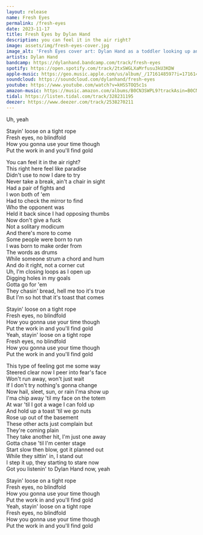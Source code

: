 ```yaml
---
layout: release
name: Fresh Eyes
permalink: /fresh-eyes
date: 2023-11-17
title: Fresh Eyes by Dylan Hand
description: you can feel it in the air right?
image: assets/img/fresh-eyes-cover.jpg
image_alt: 'Fresh Eyes cover art: Dylan Hand as a toddler looking up and to the right with his hand outstretched, wearing a pink turtleneck, overalls, orange and yellow beads, and plenty of food on his face.'
artists: Dylan Hand
bandcamp: https://dylanhand.bandcamp.com/track/fresh-eyes
spotify: https://open.spotify.com/track/2txSWGLXaMrfusu3kU3KDW
apple-music: https://geo.music.apple.com/us/album/_/1716148597?i=1716148598&mt=1&app=music&ls=1&at=1000lHKX&ct=api_http&itscg=30200&itsct=odsl_m
soundcloud: https://soundcloud.com/dylanhand/fresh-eyes
youtube: https://www.youtube.com/watch?v=kHSSTOQ5c1s
amazon-music: https://music.amazon.com/albums/B0CN3SWPL9?trackAsin=B0CN3TK7XV
tidal: https://listen.tidal.com/track/328231195
deezer: https://www.deezer.com/track/2538270211
---
```

Uh, yeah  

Stayin' loose on a tight rope  
Fresh eyes, no blindfold  
How you gonna use your time though  
Put the work in and you'll find gold  

You can feel it in the air right?  
This right here feel like paradise  
Didn't use to now I dare to try  
Never take a break, ain't a chair in sight  
Had a pair of fights and  
I won both of 'em  
Had to check the mirror to find  
Who the opponent was  
Held it back since I had opposing thumbs  
Now don't give a fuck  
Not a solitary modicum  
And there's more to come  
Some people were born to run  
I was born to make order from  
The words as drums  
While someone strum a chord and hum  
And do it right, not a corner cut  
Uh, I'm closing loops as I open up  
Digging holes in my goals  
Gotta go for 'em  
They chasin' bread, hell me too it's true  
But I'm so hot that it's toast that comes  

Stayin' loose on a tight rope  
Fresh eyes, no blindfold  
How you gonna use your time though  
Put the work in and you'll find gold  
Yeah, stayin' loose on a tight rope  
Fresh eyes, no blindfold  
How you gonna use your time though  
Put the work in and you'll find gold  

This type of feeling got me some way  
Steered clear now I peer into fear's face  
Won't run away, won't just wait  
If I don't try nothing's gonna change  
Now hail, sleet, sun, or rain I'ma show up  
I'ma chip away 'til my face on the totem  
At war 'til I got a wage I can fold up  
And hold up a toast 'til we go nuts  
Rose up out of the basement  
These other acts just complain but  
They're coming plain  
They take another hit, I'm just one away  
Gotta chase 'til I'm center stage  
Start slow then blow, got it planned out  
While they sittin' in, I stand out  
I step it up, they starting to stare now  
Got you listenin' to Dylan Hand now, yeah  

Stayin' loose on a tight rope  
Fresh eyes, no blindfold  
How you gonna use your time though  
Put the work in and you'll find gold  
Yeah, stayin' loose on a tight rope  
Fresh eyes, no blindfold  
How you gonna use your time though  
Put the work in and you'll find gold  
